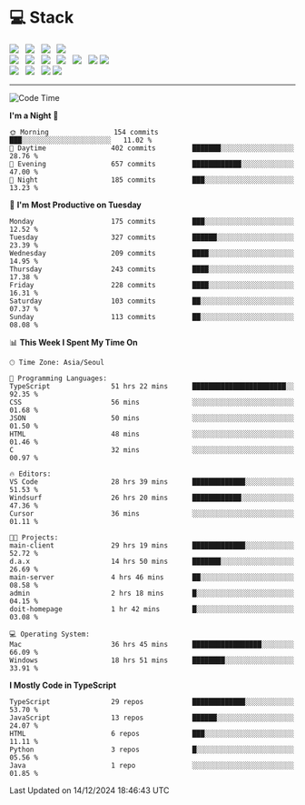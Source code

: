 <h1>💻 Stack</h1>
<div>
 <!-- badge : https://shields.io/ -->
 <!-- icon : https://simpleicons.org/?q=Get -->
 <img src="https://img.shields.io/badge/HTML5-e74c3c?style=flat-square&logo=HTML5&logoColor=white"/> &nbsp 
 <img src="https://img.shields.io/badge/CSS3-0A84FF?style=flat-square&logo=CSS3&logoColor=white"/> &nbsp 
 <img src="https://img.shields.io/badge/JavaScript-FFCD11?style=flat-square&logo=JavaScript&logoColor=white"/> &nbsp 
 <img src="https://img.shields.io/badge/TypeScript-3075C0?style=flat-square&logo=TypeScript&logoColor=white"/>
 <br/>
 <img src="https://img.shields.io/badge/Next-000000?style=flat-square&logo=nextdotjs&logoColor=white"/> &nbsp 
 <img src="https://img.shields.io/badge/React-00BCF6?style=flat-square&logo=React&logoColor=white"/> &nbsp 
 <img src="https://img.shields.io/badge/Redux-764ABC?style=flat-square&logo=Redux&logoColor=white"/> &nbsp
 <img src="https://img.shields.io/badge/Recoil-3578E5?style=flat-square&logo=recoil&logoColor=white"/> &nbsp
 <img src="https://img.shields.io/badge/React-Query-FF4154?style=flat-square&logo=reactquery&logoColor=white"/> &nbsp 
 <img src="https://img.shields.io/badge/styled%2Dcomponents-DB7093?style=flat-square&logo=styled%2Dcomponents&logoColor=white"/>
 <img src="https://img.shields.io/badge/CSS Modules-000000?style=flat-square&logo=CSS Modules&logoColor=white"/> &nbsp 
 <br/>
 <img src="https://img.shields.io/badge/Node-339933?style=flat-square&logo=Node.js&logoColor=white"/> &nbsp 
 <img src="https://img.shields.io/badge/Express-000000?style=flat-square&logo=Express&logoColor=white"/> &nbsp 
 <img src="https://img.shields.io/badge/MongoDB-47A248?style=flat-square&logo=MongoDB&logoColor=white"/>
 <img src="https://img.shields.io/badge/MariaDB-003545?style=flat-square&logo=mariadb&logoColor=white"/>
</div>

<hr>

<!--START_SECTION:waka-->
![Code Time](http://img.shields.io/badge/Code%20Time-1%2C756%20hrs%2019%20mins-blue)

**I'm a Night 🦉** 

```text
🌞 Morning                154 commits         ███░░░░░░░░░░░░░░░░░░░░░░   11.02 % 
🌆 Daytime                402 commits         ███████░░░░░░░░░░░░░░░░░░   28.76 % 
🌃 Evening                657 commits         ████████████░░░░░░░░░░░░░   47.00 % 
🌙 Night                  185 commits         ███░░░░░░░░░░░░░░░░░░░░░░   13.23 % 
```
📅 **I'm Most Productive on Tuesday** 

```text
Monday                   175 commits         ███░░░░░░░░░░░░░░░░░░░░░░   12.52 % 
Tuesday                  327 commits         ██████░░░░░░░░░░░░░░░░░░░   23.39 % 
Wednesday                209 commits         ████░░░░░░░░░░░░░░░░░░░░░   14.95 % 
Thursday                 243 commits         ████░░░░░░░░░░░░░░░░░░░░░   17.38 % 
Friday                   228 commits         ████░░░░░░░░░░░░░░░░░░░░░   16.31 % 
Saturday                 103 commits         ██░░░░░░░░░░░░░░░░░░░░░░░   07.37 % 
Sunday                   113 commits         ██░░░░░░░░░░░░░░░░░░░░░░░   08.08 % 
```


📊 **This Week I Spent My Time On** 

```text
🕑︎ Time Zone: Asia/Seoul

💬 Programming Languages: 
TypeScript               51 hrs 22 mins      ███████████████████████░░   92.35 % 
CSS                      56 mins             ░░░░░░░░░░░░░░░░░░░░░░░░░   01.68 % 
JSON                     50 mins             ░░░░░░░░░░░░░░░░░░░░░░░░░   01.50 % 
HTML                     48 mins             ░░░░░░░░░░░░░░░░░░░░░░░░░   01.46 % 
C                        32 mins             ░░░░░░░░░░░░░░░░░░░░░░░░░   00.97 % 

🔥 Editors: 
VS Code                  28 hrs 39 mins      █████████████░░░░░░░░░░░░   51.53 % 
Windsurf                 26 hrs 20 mins      ████████████░░░░░░░░░░░░░   47.36 % 
Cursor                   36 mins             ░░░░░░░░░░░░░░░░░░░░░░░░░   01.11 % 

🐱‍💻 Projects: 
main-client              29 hrs 19 mins      █████████████░░░░░░░░░░░░   52.72 % 
d.a.x                    14 hrs 50 mins      ███████░░░░░░░░░░░░░░░░░░   26.69 % 
main-server              4 hrs 46 mins       ██░░░░░░░░░░░░░░░░░░░░░░░   08.58 % 
admin                    2 hrs 18 mins       █░░░░░░░░░░░░░░░░░░░░░░░░   04.15 % 
doit-homepage            1 hr 42 mins        █░░░░░░░░░░░░░░░░░░░░░░░░   03.08 % 

💻 Operating System: 
Mac                      36 hrs 45 mins      █████████████████░░░░░░░░   66.09 % 
Windows                  18 hrs 51 mins      ████████░░░░░░░░░░░░░░░░░   33.91 % 
```

**I Mostly Code in TypeScript** 

```text
TypeScript               29 repos            █████████████░░░░░░░░░░░░   53.70 % 
JavaScript               13 repos            ██████░░░░░░░░░░░░░░░░░░░   24.07 % 
HTML                     6 repos             ███░░░░░░░░░░░░░░░░░░░░░░   11.11 % 
Python                   3 repos             █░░░░░░░░░░░░░░░░░░░░░░░░   05.56 % 
Java                     1 repo              ░░░░░░░░░░░░░░░░░░░░░░░░░   01.85 % 
```




 Last Updated on 14/12/2024 18:46:43 UTC
<!--END_SECTION:waka-->
